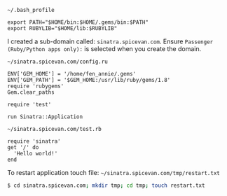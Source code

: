 `~/.bash_profile`

```
export PATH="$HOME/bin:$HOME/.gems/bin:$PATH"
export RUBYLIB="$HOME/lib:$RUBYLIB"
```

I created a sub-domain called: `sinatra.spicevan.com`.  Ensure `Passenger
(Ruby/Python apps only):` is selected when you create the domain.

`~/sinatra.spicevan.com/config.ru`

```
ENV['GEM_HOME'] = '/home/fen_annie/.gems'
ENV['GEM_PATH'] = '$GEM_HOME:/usr/lib/ruby/gems/1.8'  
require 'rubygems'
Gem.clear_paths

require 'test'

run Sinatra::Application
```

`~/sinatra.spicevan.com/test.rb`

```
require 'sinatra'
get '/' do
  'Hello world!'
end
```

To restart application touch file: `~/sinatra.spicevan.com/tmp/restart.txt`

```bash
$ cd sinatra.spicevan.com; mkdir tmp; cd tmp; touch restart.txt
```
